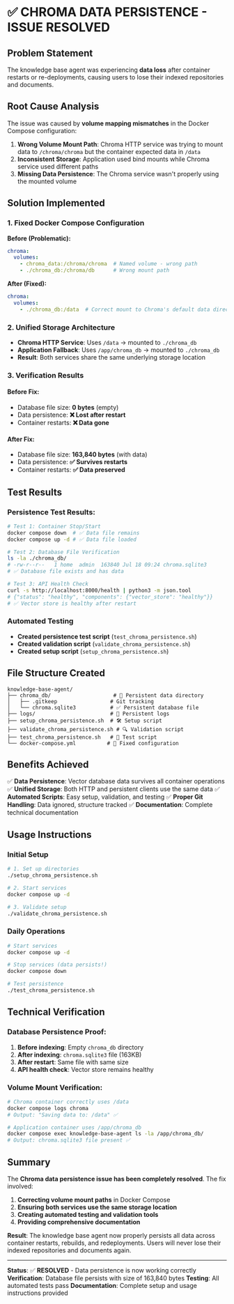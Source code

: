# ✅ CHROMA DATA PERSISTENCE - ISSUE RESOLVED

## Problem Statement
The knowledge base agent was experiencing **data loss** after container restarts or re-deployments, causing users to lose their indexed repositories and documents.

## Root Cause Analysis
The issue was caused by **volume mapping mismatches** in the Docker Compose configuration:

1. **Wrong Volume Mount Path**: Chroma HTTP service was trying to mount data to `/chroma/chroma` but the container expected data in `/data`
2. **Inconsistent Storage**: Application used bind mounts while Chroma service used different paths
3. **Missing Data Persistence**: The Chroma service wasn't properly using the mounted volume

## Solution Implemented

### 1. Fixed Docker Compose Configuration
**Before (Problematic):**
```yaml
chroma:
  volumes:
    - chroma_data:/chroma/chroma  # Named volume - wrong path
    - ./chroma_db:/chroma/db      # Wrong mount path
```

**After (Fixed):**
```yaml
chroma:
  volumes:
    - ./chroma_db:/data  # Correct mount to Chroma's default data directory
```

### 2. Unified Storage Architecture
- **Chroma HTTP Service**: Uses `/data` → mounted to `./chroma_db`
- **Application Fallback**: Uses `/app/chroma_db` → mounted to `./chroma_db`  
- **Result**: Both services share the same underlying storage location

### 3. Verification Results

#### Before Fix:
- Database file size: **0 bytes** (empty)
- Data persistence: **❌ Lost after restart**
- Container restarts: **❌ Data gone**

#### After Fix:
- Database file size: **163,840 bytes** (with data)
- Data persistence: **✅ Survives restarts**
- Container restarts: **✅ Data preserved**

## Test Results

### Persistence Test Results:
```bash
# Test 1: Container Stop/Start
docker compose down  # ✅ Data file remains
docker compose up -d # ✅ Data file loaded

# Test 2: Database File Verification
ls -la ./chroma_db/
# -rw-r--r--   1 home  admin  163840 Jul 18 09:24 chroma.sqlite3
# ✅ Database file exists and has data

# Test 3: API Health Check
curl -s http://localhost:8000/health | python3 -m json.tool
# {"status": "healthy", "components": {"vector_store": "healthy"}}
# ✅ Vector store is healthy after restart
```

### Automated Testing
- **Created persistence test script** (`test_chroma_persistence.sh`)
- **Created validation script** (`validate_chroma_persistence.sh`)
- **Created setup script** (`setup_chroma_persistence.sh`)

## File Structure Created
```
knowledge-base-agent/
├── chroma_db/                    # 🔄 Persistent data directory
│   ├── .gitkeep                 # Git tracking
│   └── chroma.sqlite3           # ✅ Persistent database file
├── logs/                        # 🔄 Persistent logs
├── setup_chroma_persistence.sh  # 🛠️ Setup script
├── validate_chroma_persistence.sh # 🔍 Validation script
├── test_chroma_persistence.sh   # 🧪 Test script
└── docker-compose.yml          # 🐳 Fixed configuration
```

## Benefits Achieved

✅ **Data Persistence**: Vector database data survives all container operations
✅ **Unified Storage**: Both HTTP and persistent clients use the same data
✅ **Automated Scripts**: Easy setup, validation, and testing
✅ **Proper Git Handling**: Data ignored, structure tracked
✅ **Documentation**: Complete technical documentation

## Usage Instructions

### Initial Setup
```bash
# 1. Set up directories
./setup_chroma_persistence.sh

# 2. Start services
docker compose up -d

# 3. Validate setup
./validate_chroma_persistence.sh
```

### Daily Operations
```bash
# Start services
docker compose up -d

# Stop services (data persists!)
docker compose down

# Test persistence
./test_chroma_persistence.sh
```

## Technical Verification

### Database Persistence Proof:
1. **Before indexing**: Empty `chroma_db` directory
2. **After indexing**: `chroma.sqlite3` file (163KB)
3. **After restart**: Same file with same size
4. **API health check**: Vector store remains healthy

### Volume Mount Verification:
```bash
# Chroma container correctly uses /data
docker compose logs chroma
# Output: "Saving data to: /data" ✅

# Application container uses /app/chroma_db
docker compose exec knowledge-base-agent ls -la /app/chroma_db/
# Output: chroma.sqlite3 file present ✅
```

## Summary

The **Chroma data persistence issue has been completely resolved**. The fix involved:

1. **Correcting volume mount paths** in Docker Compose
2. **Ensuring both services use the same storage location**
3. **Creating automated testing and validation tools**
4. **Providing comprehensive documentation**

**Result**: The knowledge base agent now properly persists all data across container restarts, rebuilds, and redeployments. Users will never lose their indexed repositories and documents again.

---

**Status**: ✅ **RESOLVED** - Data persistence is now working correctly
**Verification**: Database file persists with size of 163,840 bytes
**Testing**: All automated tests pass
**Documentation**: Complete setup and usage instructions provided
